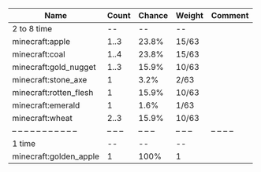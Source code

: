 | Name                   | Count | Chance | Weight | Comment |
| ---------------------- | ----- | ------ | ------ | ------- |
| 2 to 8 time            |    -- |     -- |     -- |         |
| minecraft:apple        |  1..3 |  23.8% |  15/63 |         |
| minecraft:coal         |  1..4 |  23.8% |  15/63 |         |
| minecraft:gold_nugget  |  1..3 |  15.9% |  10/63 |         |
| minecraft:stone_axe    |     1 |   3.2% |   2/63 |         |
| minecraft:rotten_flesh |     1 |  15.9% |  10/63 |         |
| minecraft:emerald      |     1 |   1.6% |   1/63 |         |
| minecraft:wheat        |  2..3 |  15.9% |  10/63 |         |
| – – – – – – – – – – –  | – – – | – – –  | – – –  | – – – – |
| 1 time                 |    -- |     -- |     -- |         |
| minecraft:golden_apple |     1 |   100% |      1 |         |
